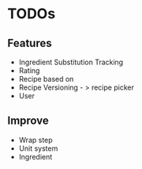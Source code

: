 # TODOs

## Features
- Ingredient Substitution Tracking
- Rating
- Recipe based on
- Recipe Versioning - > recipe picker
- User

## Improve
- Wrap step
- Unit system
- Ingredient
